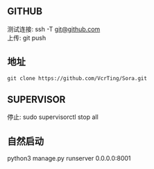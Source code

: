 ## GITHUB  
测试连接: ssh -T git@github.com  
上传: git push  

## 地址
`git clone https://github.com/VcrTing/Sora.git`

## SUPERVISOR
停止: sudo supervisorctl stop all  

## 自然启动
python3 manage.py runserver 0.0.0.0:8001